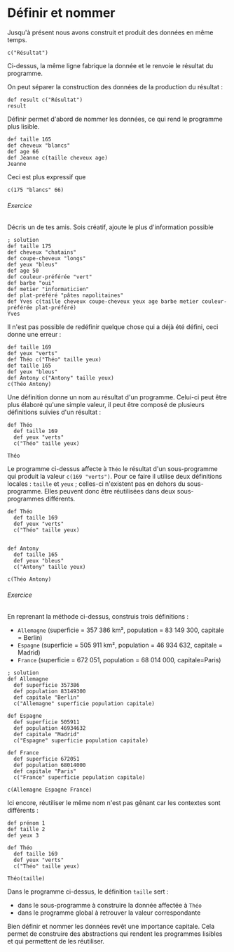 # Définir et nommer

Jusqu'à présent nous avons construit et produit des données en même temps.

```hey
c("Résultat")
```

Ci-dessus, la même ligne fabrique la donnée et le renvoie le résultat du programme.

On peut séparer la construction des données de la production du résultat :

```hey
def result c("Résultat")
result
```

Définir permet d'abord de nommer les données, ce qui rend le programme plus lisible.

```hey
def taille 165
def cheveux "blancs"
def age 66
def Jeanne c(taille cheveux age)
Jeanne
```

Ceci est plus expressif que

```hey
c(175 "blancs" 66)
```

###### Exercice
Décris un de tes amis. Sois créatif, ajoute le plus d'information possible
```hey
; solution
def taille 175
def cheveux "chatains"
def coupe-cheveux "longs"
def yeux "bleus"
def age 50
def couleur-préférée "vert"
def barbe "oui"
def metier "informaticien"
def plat-préféré "pâtes napolitaines"
def Yves c(taille cheveux coupe-cheveux yeux age barbe metier couleur-préférée plat-préféré)
Yves
```

Il n'est pas possible de redéfinir quelque chose qui a déjà été défini, ceci donne une erreur :

```hey
def taille 169
def yeux "verts"
def Théo c("Théo" taille yeux)
def taille 165
def yeux "bleus"
def Antony c("Antony" taille yeux)
c(Théo Antony)
```

Une définition donne un nom au résultat d'un programme.
Celui-ci peut être plus élaboré qu'une simple valeur,
il peut être composé de plusieurs définitions suivies d'un résultat :

```hey
def Théo
  def taille 169
  def yeux "verts"
  c("Théo" taille yeux)

Théo
```

Le programme ci-dessus affecte à `Théo` le résultat d'un sous-programme qui produit la valeur `c(169 "verts")`.
Pour ce faire il utilise deux définitions locales : `taille` et `yeux` ; celles-ci n'existent pas en dehors du sous-programme.
Elles peuvent donc être réutilisées dans deux sous-programmes différents.

```hey
def Théo
  def taille 169
  def yeux "verts"
  c("Théo" taille yeux)


def Antony
  def taille 165
  def yeux "bleus"
  c("Antony" taille yeux)

c(Théo Antony)
```

###### Exercice
En reprenant la méthode ci-dessus, construis trois définitions :
 - `Allemagne` (superficie = 357 386 km², population = 83 149 300, capitale = Berlin)
 - `Espagne` (superficie = 505 911 km², population = 46 934 632, capitale = Madrid)
 - `France` (superficie = 672 051, population = 68 014 000, capitale=Paris)
 
```hey
; solution
def Allemagne
  def superficie 357386
  def population 83149300
  def capitale "Berlin"
  c("Allemagne" superficie population capitale)

def Espagne
  def superficie 505911
  def population 46934632
  def capitale "Madrid"
  c("Espagne" superficie population capitale)

def France
  def superficie 672051
  def population 68014000
  def capitale "Paris"
  c("France" superficie population capitale)

c(Allemagne Espagne France)
```

Ici encore, réutiliser le même nom n'est pas gênant car les contextes sont différents :

```hey
def prénom 1
def taille 2
def yeux 3

def Théo
  def taille 169
  def yeux "verts"
  c("Théo" taille yeux)
  
Théo(taille)
```

Dans le programme ci-dessus, le définition `taille` sert :
 - dans le sous-programme à construire la donnée affectée à `Théo`
 - dans le programme global à retrouver la valeur correspondante

Bien définir et nommer les données revêt une importance capitale.
Cela permet de construire des abstractions qui rendent les programmes lisibles 
et qui permettent de les réutiliser.
